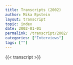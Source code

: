 ```yaml
---
title: Transcripts (2002)
author: Mika Epstein
layout: transcript
topic: index
date: 2002-01-01
permalink: /transcript/2002/
categories: ["Interviews"]
tags: [""]
---
```


{{< transcript >}}